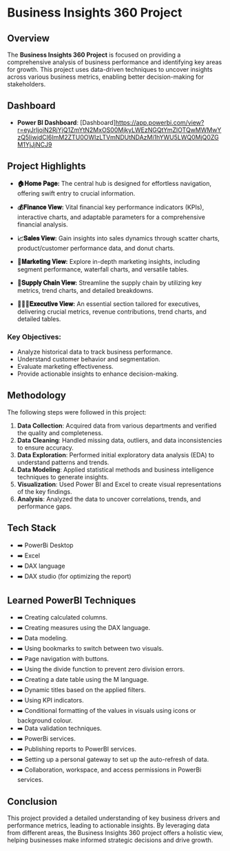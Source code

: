 # Business Insights 360 Project

## Overview
The **Business Insights 360 Project** is focused on providing a comprehensive analysis of business performance and identifying key areas for growth. This project uses data-driven techniques to uncover insights across various business metrics, enabling better decision-making for stakeholders.

## Dashboard
- **Power BI Dashboard**: [Dashboard]https://app.powerbi.com/view?r=eyJrIjoiN2RjYjQ1ZmYtN2MxOS00MjkyLWEzNGQtYmZlOTQwMWMwYzQ5IiwidCI6ImM2ZTU0OWIzLTVmNDUtNDAzMi1hYWU5LWQ0MjQ0ZGM1YjJjNCJ9

## Project Highlights

- **🏠𝐇𝐨𝐦𝐞 𝐏𝐚𝐠𝐞:** The central hub is designed for effortless navigation, offering swift entry to crucial information.

- **💰𝐅𝐢𝐧𝐚𝐧𝐜𝐞 𝐕𝐢𝐞𝐰:** Vital financial key performance indicators (KPIs), interactive charts, and adaptable parameters for a comprehensive financial analysis.

- **📈𝐒𝐚𝐥𝐞𝐬 𝐕𝐢𝐞𝐰:** Gain insights into sales dynamics through scatter charts, product/customer performance data, and donut charts.

- **📢𝐌𝐚𝐫𝐤𝐞𝐭𝐢𝐧𝐠 𝐕𝐢𝐞𝐰:** Explore in-depth marketing insights, including segment performance, waterfall charts, and versatile tables.

- **🚚𝐒𝐮𝐩𝐩𝐥𝐲 𝐂𝐡𝐚𝐢𝐧 𝐕𝐢𝐞𝐰:** Streamline the supply chain by utilizing key metrics, trend charts, and detailed breakdowns.

- **👨🏻‍💼𝐄𝐱𝐞𝐜𝐮𝐭𝐢𝐯𝐞 𝐕𝐢𝐞𝐰:** An essential section tailored for executives, delivering crucial metrics, revenue contributions, trend charts, and detailed tables.


### Key Objectives:
- Analyze historical data to track business performance.
- Understand customer behavior and segmentation.
- Evaluate marketing effectiveness.
- Provide actionable insights to enhance decision-making.

## Methodology
The following steps were followed in this project:
1. **Data Collection**: Acquired data from various departments and verified the quality and completeness.
2. **Data Cleaning**: Handled missing data, outliers, and data inconsistencies to ensure accuracy.
3. **Data Exploration**: Performed initial exploratory data analysis (EDA) to understand patterns and trends.
4. **Data Modeling**: Applied statistical methods and business intelligence techniques to generate insights.
5. **Visualization**: Used Power BI and Excel to create visual representations of the key findings.
6. **Analysis**: Analyzed the data to uncover correlations, trends, and performance gaps.


## Tech Stack
- ➡️ PowerBi Desktop
- ➡️ Excel
- ➡️ DAX language
- ➡️ DAX studio (for optimizing the report)

## Learned PowerBI Techniques

- ➡️ Creating calculated columns.
- ➡️ Creating measures using the DAX language.
- ➡️ Data modeling.
- ➡️ Using bookmarks to switch between two visuals.
- ➡️ Page navigation with buttons.
- ➡️ Using the divide function to prevent zero division errors.
- ➡️ Creating a date table using the M language.
- ➡️ Dynamic titles based on the applied filters.
- ➡️ Using KPI indicators.
- ➡️ Conditional formatting of the values in visuals using icons or background colour.
- ➡️ Data validation techniques.
- ➡️ PowerBi services.
- ➡️ Publishing reports to PowerBI services.
- ➡️ Setting up a personal gateway to set up the auto-refresh of data.
- ➡️ Collaboration, workspace, and access permissions in PowerBi services.


## Conclusion
This project provided a detailed understanding of key business drivers and performance metrics, leading to actionable insights. By leveraging data from different areas, the Business Insights 360 project offers a holistic view, helping businesses make informed strategic decisions and drive growth.




